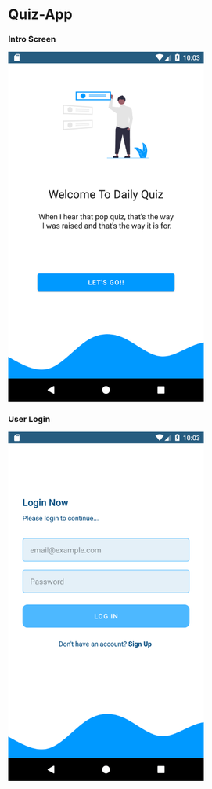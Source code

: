 # Quiz-App
<h3>Intro Screen</h3>
<img src="Images/intro.png" width ="400">
<h3>User Login</h3>
<img src="Images/login.png" width ="400">

